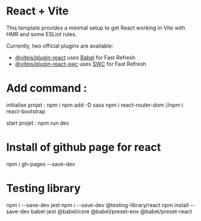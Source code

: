 # React + Vite

This template provides a minimal setup to get React working in Vite with HMR and some ESLint rules.

Currently, two official plugins are available:

- [@vitejs/plugin-react](https://github.com/vitejs/vite-plugin-react/blob/main/packages/plugin-react/README.md) uses [Babel](https://babeljs.io/) for Fast Refresh
- [@vitejs/plugin-react-swc](https://github.com/vitejs/vite-plugin-react-swc) uses [SWC](https://swc.rs/) for Fast Refresh

# Add command :

initialise projet :
    npm i
    npm add -D sass
    npm i react-router-dom
    //npm i react-bootstrap

start projet :
    npm run dev 


# Install of github page for react
 npm i gh-pages --save-dev

# Testing library
 npm i --save-dev jest
 npm i --save-dev @testing-library/react
 npm install --save-dev babel-jest @babel/core @babel/preset-env @babel/preset-react
